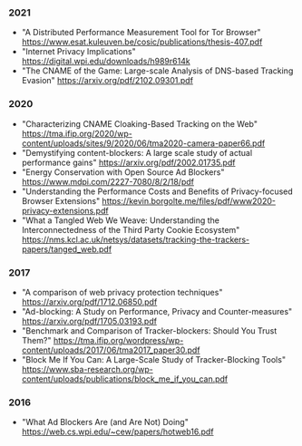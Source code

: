### 2021

* "A Distributed Performance Measurement Tool for Tor Browser" https://www.esat.kuleuven.be/cosic/publications/thesis-407.pdf
* "Internet Privacy Implications" https://digital.wpi.edu/downloads/h989r614k
* "The CNAME of the Game: Large-scale Analysis of DNS-based Tracking Evasion" https://arxiv.org/pdf/2102.09301.pdf

### 2020

* "Characterizing CNAME Cloaking-Based Tracking on the Web" https://tma.ifip.org/2020/wp-content/uploads/sites/9/2020/06/tma2020-camera-paper66.pdf
* "Demystifying content-blockers: A large scale study of actual performance gains" https://arxiv.org/pdf/2002.01735.pdf
* "Energy Conservation with Open Source Ad Blockers" https://www.mdpi.com/2227-7080/8/2/18/pdf
* "Understanding the Performance Costs and Benefits of Privacy-focused Browser Extensions" https://kevin.borgolte.me/files/pdf/www2020-privacy-extensions.pdf
* "What a Tangled Web We Weave: Understanding the Interconnectedness of the Third Party Cookie Ecosystem" https://nms.kcl.ac.uk/netsys/datasets/tracking-the-trackers-papers/tanged_web.pdf

### 2017

* "A comparison of web privacy protection techniques" https://arxiv.org/pdf/1712.06850.pdf
* "Ad-blocking: A Study on Performance, Privacy and Counter-measures" https://arxiv.org/pdf/1705.03193.pdf
* "Benchmark and Comparison of Tracker-blockers: Should You Trust Them?" https://tma.ifip.org/wordpress/wp-content/uploads/2017/06/tma2017_paper30.pdf
* "Block Me If You Can: A Large-Scale Study of Tracker-Blocking Tools" https://www.sba-research.org/wp-content/uploads/publications/block_me_if_you_can.pdf

### 2016

* "What Ad Blockers Are (and Are Not) Doing" https://web.cs.wpi.edu/~cew/papers/hotweb16.pdf